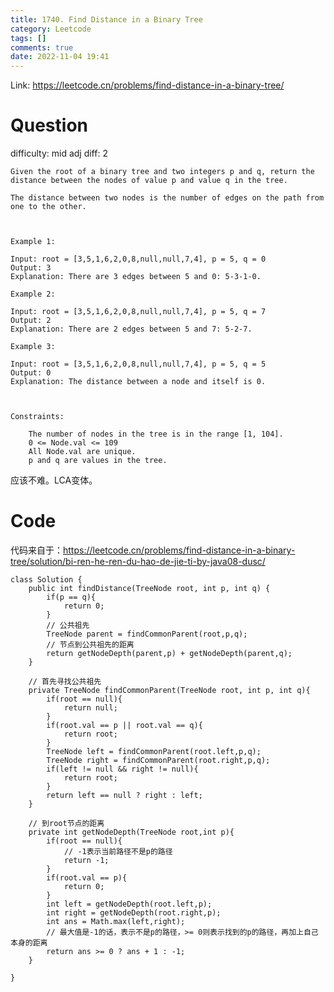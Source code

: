 ```yaml
---
title: 1740. Find Distance in a Binary Tree
category: Leetcode
tags: []
comments: true
date: 2022-11-04 19:41
---
```



Link: https://leetcode.cn/problems/find-distance-in-a-binary-tree/

# Question

difficulty: mid
adj diff: 2

    Given the root of a binary tree and two integers p and q, return the distance between the nodes of value p and value q in the tree.

    The distance between two nodes is the number of edges on the path from one to the other.

    

    Example 1:

    Input: root = [3,5,1,6,2,0,8,null,null,7,4], p = 5, q = 0
    Output: 3
    Explanation: There are 3 edges between 5 and 0: 5-3-1-0.

    Example 2:

    Input: root = [3,5,1,6,2,0,8,null,null,7,4], p = 5, q = 7
    Output: 2
    Explanation: There are 2 edges between 5 and 7: 5-2-7.

    Example 3:

    Input: root = [3,5,1,6,2,0,8,null,null,7,4], p = 5, q = 5
    Output: 0
    Explanation: The distance between a node and itself is 0.

    

    Constraints:

        The number of nodes in the tree is in the range [1, 104].
        0 <= Node.val <= 109
        All Node.val are unique.
        p and q are values in the tree.

应该不难。LCA变体。

# Code

代码来自于：https://leetcode.cn/problems/find-distance-in-a-binary-tree/solution/bi-ren-he-ren-du-hao-de-jie-ti-by-java08-dusc/

```
class Solution {
    public int findDistance(TreeNode root, int p, int q) {
        if(p == q){
            return 0;
        }
        // 公共祖先
        TreeNode parent = findCommonParent(root,p,q);
        // 节点到公共祖先的距离
        return getNodeDepth(parent,p) + getNodeDepth(parent,q);
    }

    // 首先寻找公共祖先
    private TreeNode findCommonParent(TreeNode root, int p, int q){
        if(root == null){
            return null;
        }
        if(root.val == p || root.val == q){
            return root;
        }
        TreeNode left = findCommonParent(root.left,p,q);
        TreeNode right = findCommonParent(root.right,p,q);
        if(left != null && right != null){
            return root;
        }
        return left == null ? right : left;
    }

    // 到root节点的距离
    private int getNodeDepth(TreeNode root,int p){
        if(root == null){
            // -1表示当前路径不是p的路径
            return -1;
        }
        if(root.val == p){
            return 0;
        }
        int left = getNodeDepth(root.left,p);
        int right = getNodeDepth(root.right,p);
        int ans = Math.max(left,right);
        // 最大值是-1的话，表示不是p的路径，>= 0则表示找到的p的路径，再加上自己本身的距离
        return ans >= 0 ? ans + 1 : -1;
    }

}
```
